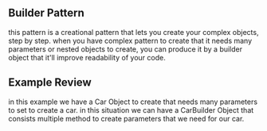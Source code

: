 ## Builder Pattern

this pattern is a creational pattern that lets you create your complex objects, step by step. 
when you have complex pattern to create that it needs many parameters or nested objects to create, you can produce it by a builder object that it'll improve readability of your code.

## Example Review

in this example we have a Car Object to create that needs many parameters to set to create a car. 
in this situation we can have a CarBuilder Object that consists multiple method to create parameters that we need for our car.